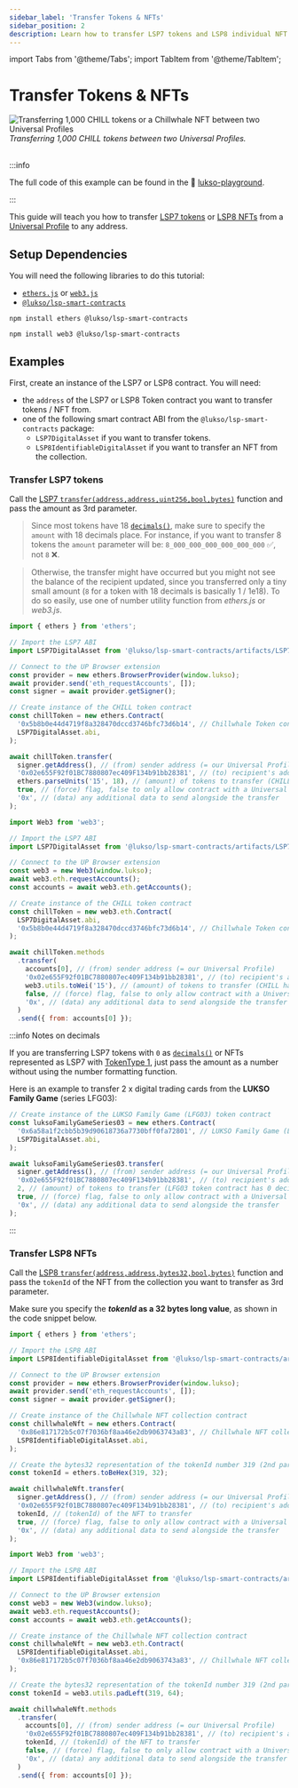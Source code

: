 ```yaml
---
sidebar_label: 'Transfer Tokens & NFTs'
sidebar_position: 2
description: Learn how to transfer LSP7 tokens and LSP8 individual NFT tokenIds from a Universal Profile to any address on the LUKSO Blockchain, using the UP Browser Extension.
---
```


import Tabs from '@theme/Tabs';
import TabItem from '@theme/TabItem';

# Transfer Tokens & NFTs

<div style={{textAlign: 'center', color: 'grey'}}>
  <img
    src={require('../img/transfer-tokens-and-nfts.png').default}
    alt="Transferring 1,000 CHILL tokens or a Chillwhale NFT between two Universal Profiles"
  />
<br/>
<i>Transferring 1,000 CHILL tokens between two Universal Profiles.</i>
<br /><br />
</div>

:::info

The full code of this example can be found in the 👾 [lukso-playground](https://github.com/lukso-network/lukso-playground/tree/main/dapps/digital-assets).

:::

This guide will teach you how to transfer [LSP7 tokens](/standards/tokens/LSP7-Digital-Asset.md) or [LSP8 NFTs](/standards/tokens/LSP8-Identifiable-Digital-Asset.md) from a [Universal Profile](/standards/accounts/lsp0-erc725account.md) to any address.

## Setup Dependencies

You will need the following libraries to do this tutorial:

- [`ethers.js`](https://github.com/ethers-io/ethers.js/) or [`web3.js`](https://www.npmjs.com/package/web3)
- [`@lukso/lsp-smart-contracts`](https://github.com/lukso-network/lsp-smart-contracts/)

<Tabs groupId="web3-lib">
  <TabItem value="ethers" label="ethers"  attributes={{className: "tab_ethers"}}>

```shell
npm install ethers @lukso/lsp-smart-contracts
```

  </TabItem>
  <TabItem value="web3" label="web3"  attributes={{className: "tab_web3"}}>

```shell
npm install web3 @lukso/lsp-smart-contracts
```

  </TabItem>
</Tabs>

## Examples

First, create an instance of the LSP7 or LSP8 contract. You will need:

- the `address` of the LSP7 or LSP8 Token contract you want to transfer tokens / NFT from.
- one of the following smart contract ABI from the `@lukso/lsp-smart-contracts` package:
  - `LSP7DigitalAsset` if you want to transfer tokens.
  - `LSP8IdentifiableDigitalAsset` if you want to transfer an NFT from the collection.

### Transfer LSP7 tokens

Call the [LSP7 `transfer(address,address,uint256,bool,bytes)`](/contracts/contracts/LSP7DigitalAsset/#transfer) function and pass the amount as 3rd parameter.

> Since most tokens have 18 [`decimals()`](/contracts/contracts/LSP7DigitalAsset/LSP7DigitalAsset.md#decimals), make sure to specify the `amount` with 18 decimals place. For instance, if you want to transfer 8 tokens the `amount` parameter will be: `8_000_000_000_000_000_000` ✅, not `8` ❌.

> Otherwise, the transfer might have occurred but you might not see the balance of the recipient updated, since you transferred only a tiny small amount (`8` for a token with 18 decimals is basically 1 / 1e18). To do so easily, use one of number utility function from _ethers.js_ or _web3.js_.

<Tabs groupId="web3-lib">
  <TabItem value="ethers" label="ethers"  attributes={{className: "tab_ethers"}}>

```js
import { ethers } from 'ethers';

// Import the LSP7 ABI
import LSP7DigitalAsset from '@lukso/lsp-smart-contracts/artifacts/LSP7DigitalAsset.json';

// Connect to the UP Browser extension
const provider = new ethers.BrowserProvider(window.lukso);
await provider.send('eth_requestAccounts', []);
const signer = await provider.getSigner();

// Create instance of the CHILL token contract
const chillToken = new ethers.Contract(
  '0x5b8b0e44d4719f8a328470dccd3746bfc73d6b14', // Chillwhale Token contract address
  LSP7DigitalAsset.abi,
);

await chillToken.transfer(
  signer.getAddress(), // (from) sender address (= our Universal Profile)
  '0x02e655F92f01BC7880807ec409F134b91bb28381', // (to) recipient's address
  ethers.parseUnits('15', 18), // (amount) of tokens to transfer (CHILL have 18 decimals)
  true, // (force) flag, false to only allow contract with a Universal Receiver, true for any address (EOA or any contract)
  '0x', // (data) any additional data to send alongside the transfer
);
```

  </TabItem>
  <TabItem value="web3" label="web3"  attributes={{className: "tab_web3"}}>

```js
import Web3 from 'web3';

// Import the LSP7 ABI
import LSP7DigitalAsset from '@lukso/lsp-smart-contracts/artifacts/LSP7DigitalAsset.json';

// Connect to the UP Browser extension
const web3 = new Web3(window.lukso);
await web3.eth.requestAccounts();
const accounts = await web3.eth.getAccounts();

// Create instance of the CHILL token contract
const chillToken = new web3.eth.Contract(
  LSP7DigitalAsset.abi,
  '0x5b8b0e44d4719f8a328470dccd3746bfc73d6b14', // Chillwhale Token contract address
);

await chillToken.methods
  .transfer(
    accounts[0], // (from) sender address (= our Universal Profile)
    '0x02e655F92f01BC7880807ec409F134b91bb28381', // (to) recipient's address
    web3.utils.toWei('15'), // (amount) of tokens to transfer (CHILL have 18 decimals)
    false, // (force) flag, false to only allow contract with a Universal Receiver, true for any address (EOA or any contract)
    '0x', // (data) any additional data to send alongside the transfer
  )
  .send({ from: accounts[0] });
```

  </TabItem>

</Tabs>

:::info Notes on decimals

If you are transferring LSP7 tokens with `0` as [`decimals()`](/contracts/contracts/LSP7DigitalAsset/LSP7DigitalAsset.md#decimals) or NFTs represented as LSP7 with [TokenType 1](/standards/tokens/LSP4-Digital-Asset-Metadata.md#lsp4tokentype), just pass the amount as a number without using the number formatting function.

Here is an example to transfer 2 x digital trading cards from the **LUKSO Family Game** (series LFG03):

```ts
// Create instance of the LUKSO Family Game (LFG03) token contract
const luksoFamilyGameSeries03 = new ethers.Contract(
  '0x6a58a1f2cbb5b39d90618736a7730bff0fa72801', // LUKSO Family Game (LFG03) contract address
  LSP7DigitalAsset.abi,
);

await luksoFamilyGameSeries03.transfer(
  signer.getAddress(), // (from) sender address (= our Universal Profile)
  '0x02e655F92f01BC7880807ec409F134b91bb28381', // (to) recipient's address
  2, // (amount) of tokens to transfer (LFG03 token contract has 0 decimals)
  true, // (force) flag, false to only allow contract with a Universal Receiver, true for any address (EOA or any contract)
  '0x', // (data) any additional data to send alongside the transfer
);
```

:::

### Transfer LSP8 NFTs

Call the [LSP8 `transfer(address,address,bytes32,bool,bytes)`](/contracts/contracts/LSP8IdentifiableDigitalAsset/#transfer) function and pass the `tokenId` of the NFT from the collection you want to transfer as 3rd parameter.

Make sure you specify the **_tokenId_ as a 32 bytes long value**, as shown in the code snippet below.

<Tabs groupId="web3-lib">
  <TabItem value="ethers" label="ethers"  attributes={{className: "tab_ethers"}}>

```js
import { ethers } from 'ethers';

// Import the LSP8 ABI
import LSP8IdentifiableDigitalAsset from '@lukso/lsp-smart-contracts/artifacts/LSP8IdentifiableDigitalAsset.json';

// Connect to the UP Browser extension
const provider = new ethers.BrowserProvider(window.lukso);
await provider.send('eth_requestAccounts', []);
const signer = await provider.getSigner();

// Create instance of the Chillwhale NFT collection contract
const chillwhaleNft = new ethers.Contract(
  '0x86e817172b5c07f7036bf8aa46e2db9063743a83', // Chillwhale NFT collection contract address
  LSP8IdentifiableDigitalAsset.abi,
);

// Create the bytes32 representation of the tokenId number 319 (2nd param right pad to 32 bytes)
const tokenId = ethers.toBeHex(319, 32);

await chillwhaleNft.transfer(
  signer.getAddress(), // (from) sender address (= our Universal Profile)
  '0x02e655F92f01BC7880807ec409F134b91bb28381', // (to) recipient's address
  tokenId, // (tokenId) of the NFT to transfer
  true, // (force) flag, false to only allow contract with a Universal Receiver, true for any address (EOA or any contract)
  '0x', // (data) any additional data to send alongside the transfer
);
```

  </TabItem>
  <TabItem value="web3" label="web3"  attributes={{className: "tab_web3"}}>

```js
import Web3 from 'web3';

// Import the LSP8 ABI
import LSP8IdentifiableDigitalAsset from '@lukso/lsp-smart-contracts/artifacts/LSP8IdentifiableDigitalAsset.json';

// Connect to the UP Browser extension
const web3 = new Web3(window.lukso);
await web3.eth.requestAccounts();
const accounts = await web3.eth.getAccounts();

// Create instance of the Chillwhale NFT collection contract
const chillwhaleNft = new web3.eth.Contract(
  LSP8IdentifiableDigitalAsset.abi,
  '0x86e817172b5c07f7036bf8aa46e2db9063743a83', // Chillwhale NFT collection contract address
);

// Create the bytes32 representation of the tokenId number 319 (2nd param right pad to 32 bytes - web3.js expect to specify in character counts, not bytes)
const tokenId = web3.utils.padLeft(319, 64);

await chillwhaleNft.methods
  .transfer(
    accounts[0], // (from) sender address (= our Universal Profile)
    '0x02e655F92f01BC7880807ec409F134b91bb28381', // (to) recipient's address
    tokenId, // (tokenId) of the NFT to transfer
    false, // (force) flag, false to only allow contract with a Universal Receiver, true for any address (EOA or any contract)
    '0x', // (data) any additional data to send alongside the transfer
  )
  .send({ from: accounts[0] });
```

  </TabItem>

</Tabs>

